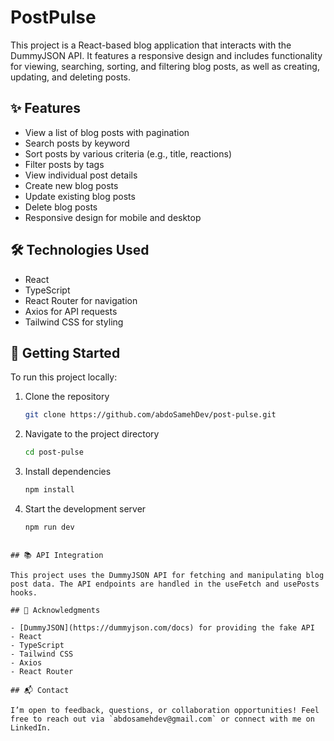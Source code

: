 # PostPulse

<!-- **Live Demo**: [Visit EVOGYM](https://evogym-5dm.pages.dev/) -->

This project is a React-based blog application that interacts with the DummyJSON API. It features a responsive design and includes functionality for viewing, searching, sorting, and filtering blog posts, as well as creating, updating, and deleting posts.

## ✨ Features

- View a list of blog posts with pagination
- Search posts by keyword
- Sort posts by various criteria (e.g., title, reactions)
- Filter posts by tags
- View individual post details
- Create new blog posts
- Update existing blog posts
- Delete blog posts
- Responsive design for mobile and desktop

## 🛠 Technologies Used

- React
- TypeScript
- React Router for navigation
- Axios for API requests
- Tailwind CSS for styling

## 🚀 Getting Started

To run this project locally:

1. Clone the repository
   ```bash
   git clone https://github.com/abdoSamehDev/post-pulse.git
   ```
2. Navigate to the project directory

   ```bash
   cd post-pulse
   ```

3. Install dependencies

   ```bash
   npm install
   ```

4. Start the development server

   ```bash
   npm run dev
   ```

```

## 📚 API Integration

This project uses the DummyJSON API for fetching and manipulating blog post data. The API endpoints are handled in the useFetch and usePosts hooks.

## 🎥 Acknowledgments

- [DummyJSON](https://dummyjson.com/docs) for providing the fake API
- React
- TypeScript
- Tailwind CSS
- Axios
- React Router

## 📬 Contact

I’m open to feedback, questions, or collaboration opportunities! Feel free to reach out via `abdosamehdev@gmail.com` or connect with me on LinkedIn.
```
